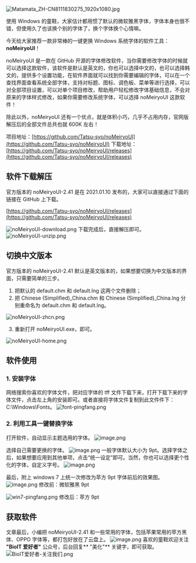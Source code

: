 ![Matamata_ZH-CN8111830275_1920x1080.jpg](https://shub-1251708715.cos.ap-guangzhou.myqcloud.com/elog-docs-images/FqdpFnrx7M2NOGrg6a9nA-ltDqJo.jpeg)

使用 Windows 的童鞋，大家估计都用惯了默认的微软雅黑字体，字体本身也很不错，但使用久了也该换个别的字体了，换个字体换个心情嘛。

今天给大家推荐一款非常棒的一键更换 Windows 系统字体的软件工具：**noMeiryoUI**！

noMeiryoUI 是一款在 GitHub 开源的字体修改软件，当你需要修改字体的时候就可以选择这款软件，该软件是默认是英文的，你也可以选择中文的，也可以选择韩文的，提供多个设置功能，在软件界面就可以找到你需要编辑的字体，可以在一个查找界面查看系统全部字体，支持对标题、图标、调色板、菜单等进行选择，可以对全部项目设置，可以对单个项目修改，帮助用户轻松修改字体基础信息，不会对原来的字体样式修改，如果你需要修改系统字体，可以选择 noMeiryoUI 这款软件！

除此以外，noMeiryoUI 还有一个优点，就是体积小巧，几乎不占用内存，官网版解压后的全部文件总共也就 600K 左右！

项目地址：[https://github.com/Tatsu-syo/noMeiryoUI](https://github.com/Tatsu-syo/noMeiryoUI)
下载地址：[https://github.com/Tatsu-syo/noMeiryoUI/releases](https://github.com/Tatsu-syo/noMeiryoUI/releases)

## 软件下载解压

官方版本的 noMeiryoUI-2.41 是在 2021.01.10 发布的，大家可以直接通过下面的链接在 GitHub 上下载。

[https://github.com/Tatsu-syo/noMeiryoUI/releases](https://github.com/Tatsu-syo/noMeiryoUI/releases)

![noMeiryoUI-download.png](https://shub-1251708715.cos.ap-guangzhou.myqcloud.com/elog-docs-images/FrAe4QmT0avNoLwO8xtXhRyJnGVU.png)
下载完成后，直接解压即可。
![noMeiryoUI-unzip.png](https://shub-1251708715.cos.ap-guangzhou.myqcloud.com/elog-docs-images/FuMF9hUtDSIm9NVzWrvBvL_cVJX9.png)

## 切换中文版本

官方版本的 noMeiryoUI-2.41 默认是英文版本的，如果想要切换为中文版本的界面，只需要简单的三步。

1. 把默认的 default.chm 和 default.lng 这两个文件删除；
2. 把 Chinese (Simplified)\_China.chm 和 Chinese (Simplified)\_China.lng 分别重命名为 default.chm 和 default.lng。

![noMeiryoUI-zhcn.png](https://shub-1251708715.cos.ap-guangzhou.myqcloud.com/elog-docs-images/FhmG-CTfs8kyjXdhoCtN6K1w2Kxf.png)

3. 重新打开 noMeiryoUI.exe，即可。

![noMeiryoUI-home.png](https://shub-1251708715.cos.ap-guangzhou.myqcloud.com/elog-docs-images/Fh2yeg-_xaIZCgwepwht9rGtBAKM.png)

## 软件使用

### 1. 安装字体

网络搜索你喜欢的字体文件，把对应字体的 tff 文件下载下来，打开下载下来的字体文件，点击左上角的安装即可。或者直接将字体文件复制到此文件件下：C:\Windows\Fonts。
![font-pingfang.png](https://shub-1251708715.cos.ap-guangzhou.myqcloud.com/elog-docs-images/Fgxb6fqbi8J6f6p2Q2W4ZyZ8eZ2U.png)

### 2. 利用工具一键替换字体

打开软件，自动显示主题选用的字体。
![image.png](https://shub-1251708715.cos.ap-guangzhou.myqcloud.com/elog-docs-images/FvzG1zuOYxLJvCAOYwS7yozvEgu3.png)

选择自己需要更换的字体。
![image.png](https://shub-1251708715.cos.ap-guangzhou.myqcloud.com/elog-docs-images/Frj_FzdQaX7m0axvrInmx1xwV8rY.png)
一般字体默认大小为 9pt。选择字体之后，如果想要应用到其他单项，点击“统一设定”即可。当然，你也可以选择更个性化的字体，自定义字号。
![image.png](https://shub-1251708715.cos.ap-guangzhou.myqcloud.com/elog-docs-images/Fgt8P1_rcPxcuibJqMQI9u4Sul3i.png)

最后，附上 windows 7 上统一次修改为苹方 9pt 字体前后的效果图。
![image.png](https://shub-1251708715.cos.ap-guangzhou.myqcloud.com/elog-docs-images/FmZMR-2Gw9CuqoYeZGrEqCvlTWc7.png)
修改前：微软雅黑 9pt

![win7-pingfang.png](https://shub-1251708715.cos.ap-guangzhou.myqcloud.com/elog-docs-images/FoWQDVlDBQhkuaFTsQJVloGXPOVT.png)
修改后：苹方 9pt

## 获取软件

文章最后，小编把 noMeiryoUI-2.41 和一些常用的字体，包括苹果常用的苹方黑体、OPPO 字体等，都打包好放在了云盘上。
![image.png](https://shub-1251708715.cos.ap-guangzhou.myqcloud.com/elog-docs-images/FiqDyvm-4yKuBM5zFJybqG96BfHG.png)
喜欢的童鞋欢迎关注 **"BioIT 爱好者"** 公众号，后台回复** "美化"** 关键字，即可获取。
![BioIT爱好者-关注我们.png](https://shub-1251708715.cos.ap-guangzhou.myqcloud.com/elog-docs-images/Fv-cZ0ZzOktyc4yEFX5ZbF4bmuDu.png)
